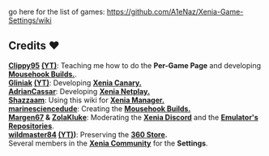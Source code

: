 go here for the list of games: https://github.com/A1eNaz/Xenia-Game-Settings/wiki
## Credits ❤️
**[Clippy95](https://github.com/Clippy95) [(YT)](https://www.youtube.com/@Clippy95)**: Teaching me how to do the **Per-Game Page** and developing **[Mousehook Builds.](https://github.com/marinesciencedude/xenia-canary-mousehook)**.<br>
**[Gliniak](https://github.com/Gliniak) [(YT)](https://www.youtube.com/@GliniAK47)**: Developing **[Xenia Canary.](https://github.com/xenia-canary/xenia-canary)**<br>
**[AdrianCassar](https://github.com/AdrianCassar)**: Developing **[Xenia Netplay.](https://github.com/AdrianCassar/xenia-canary/wiki)**<br>
**[Shazzaam](https://github.com/shazzaam7)**: Using this wiki for **[Xenia Manager.](https://github.com/xenia-manager)**<br>
**[marinesciencedude](https://github.com/marinesciencedude)**: Creating the **[Mousehook Builds.](https://github.com/marinesciencedude/xenia-canary-mousehook)**<br>
**[Margen67](https://github.com/margen67) & [ZolaKluke](https://github.com/ZolaKluke)**: Moderating the **[Xenia Discord](https://discord.com/invite/Q9mxZf9)** and the **[Emulator's Repositories](https://github.com/xenia-canary)**.<br>
**[wildmaster84](https://github.com/wildmaster84) [(YT)](https://www.youtube.com/c/wildmaster84))**: Preserving the **[360 Store](https://archive.rushhosting.net/).**<br>
Several members in the **[Xenia Community](https://discord.com/invite/Q9mxZf9)** for the **Settings**.
